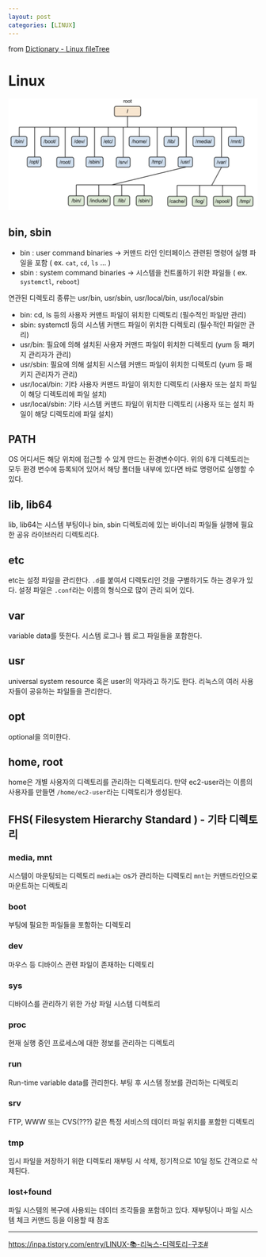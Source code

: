 ```yaml
---
layout: post
categories: [LINUX]
---
```

from [Dictionary - Linux fileTree](https://github.com/newkayak12/Dictionary/blob/master/linux/Tree.md)

# Linux
![](/assets/img/fileTree.png)

## bin, sbin
- bin : user command binaries -> 커맨드 라인 인터페이스 관련된 명령어 실행 파일을 포함 ( ex. `cat`, `cd`, `ls` ... )
- sbin : system command binaries -> 시스템을 컨트롤하기 위한 파일들 ( ex. `systemctl`, `reboot`)

연관된 디렉토리 종류는 usr/bin, usr/sbin, usr/local/bin, usr/local/sbin

- bin: cd, ls 등의 사용자 커맨드 파일이 위치한 디렉토리 (필수적인 파일만 관리)
- sbin: systemctl 등의 시스템 커맨드 파일이 위치한 디렉토리 (필수적인 파일만 관리)
- usr/bin: 필요에 의해 설치된 사용자 커맨드 파일이 위치한 디렉토리 (yum 등 패키지 관리자가 관리)
- usr/sbin: 필요에 의해 설치된 시스템 커맨드 파일이 위치한 디렉토리 (yum 등 패키지 관리자가 관리)
- usr/local/bin: 기타 사용자 커맨드 파일이 위치한 디렉토리 (사용자 또는 설치 파일이 해당 디렉토리에 파일 설치)
- usr/local/sbin: 기타 시스템 커맨드 파일이 위치한 디렉토리 (사용자 또는 설치 파일이 해당 디렉토리에 파일 설치)

## PATH
OS 어디서든 해당 위치에 접근할 수 있게 만드는 환경변수이다. 위의 6개 디렉토리는 모두 환경 변수에 등록되어 있어서 해당 폴더들 내부에 있다면
바로 명령어로 실행할 수 있다. 


## lib, lib64
lib, lib64는 시스템 부팅이나 bin, sbin 디렉토리에 있는 바이너리 파일들 실행에 필요한 공유 라이브러리 디렉토리다.


## etc
etc는 설정 파일을 관리한다. `.d`를 붙여서 디렉토리인 것을 구별하기도 하는 경우가 있다. 설정 파일은 `.conf`라는 이름의 형식으로 많이 관리 되어 있다.


## var
variable data를 뜻한다. 시스템 로그나 웹 로그 파일들을 포함한다. 

## usr
universal system resource 혹은 user의 약자라고 하기도 한다. 리눅스의 여러 사용자들이 공유하는 파일들을 관리한다. 

## opt
optional을 의미한다. 

## home, root
home은 개별 사용자의 디렉토리를 관리하는 디렉토리다. 만약 ec2-user라는 이름의 사용자를 만들면 `/home/ec2-user`라는 디렉토리가 생성된다.


## FHS( Filesystem Hierarchy Standard ) - 기타 디렉토리

### media, mnt
시스템이 마운팅되는 디렉토리 `media`는 os가 관리하는 디렉토리 `mnt`는 커맨드라인으로 마운트하는 디렉토리

### boot
부팅에 필요한 파일들을 포함하는 디렉토리

### dev
마우스 등 디바이스 관련 파일이 존재하는 디렉토리

### sys
디바이스를 관리하기 위한 가상 파일 시스템 디렉토리

### proc
현재 실행 중인 프로세스에 대한 정보를 관리하는 디렉토리

### run
Run-time variable data를 관리한다. 부팅 후 시스템 정보를 관리하는 디렉토리

### srv
FTP, WWW 또는 CVS(???) 같은 특정 서비스의 데이터 파일 위치를 포함한 디렉토리

### tmp
임시 파일을 저장하기 위한 디렉토리 재부팅 시 삭제, 정기적으로 10일 정도 간격으로 삭제된다. 

### lost+found
파일 시스템의 복구에 사용되는 데이터 조각들을 포함하고 있다. 재부팅이나 파일 시스템 체크 커맨드 등을 이용할 때 참조

-------
https://inpa.tistory.com/entry/LINUX-📚-리눅스-디렉토리-구조#